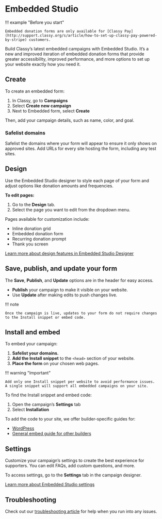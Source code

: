 # Embedded Studio

!!! example "Before you start"

    Embedded donation forms are only available for [Classy Pay](http://support.classy.org/s/article/how-to-set-up-classy-pay-powered-by-stripe) customers.

Build Classy’s latest embedded campaigns with Embedded Studio. It’s a new and improved iteration of embedded donation forms that provide greater accessibility, improved performance, and more options to set up your website exactly how you need it.

## Create

To create an embedded form:

1. In Classy, go to **Campaigns**
2. Select **Create new campaign**
3. Next to Embedded form, select **Create**

Then, add your campaign details, such as name, color, and goal.

### Safelist domains

Safelist the domains where your form will appear to ensure it only shows on approved sites. Add URLs for every site hosting the form, including any test sites.

## Design

Use the Embedded Studio designer to style each page of your form and adjust options like donation amounts and frequencies.

**To edit pages:**

1. Go to the **Design** tab.
2. Select the page you want to edit from the dropdown menu.

Pages available for customization include:

- Inline donation grid
- Embedded donation form
- Recurring donation prompt
- Thank you screen

[Learn more about design features in Embedded Studio Designer](https://classyacademy.github.io/help-center/embedded-studio/embedded-studio-designer/)

## Save, publish, and update your form

The **Save**, **Publish**, and **Update** options are in the header for easy access.

- **Publish** your campaign to make it visible on your website.
- Use **Update** after making edits to push changes live.

!!! note

    Once the campaign is live, updates to your form do not require changes to the Install snippet or embed code.

## Install and embed

To embed your campaign:

1. **Safelist your domains.**
2. **Add the Install snippet** to the `<head>` section of your website.
3. **Place the form** on your chosen web pages.

!!! warning "Important"

    Add only one Install snippet per website to avoid performance issues. A single snippet will support all embedded campaigns on your site.

To find the Install snippet and embed code:

1. Open the campaign’s **Settings** tab
2. Select **Installation**

To add the code to your site, we offer builder-specific guides for:

- [WordPress](https://classyacademy.github.io/help-center/embedded-studio/embed-a-donation-form-on-wordpress/)
- [General embed guide for other builders](https://classyacademy.github.io/help-center/embedded-studio/install-an-embedded-donation-form/)

## Settings

Customize your campaign’s settings to create the best experience for supporters. You can edit FAQs, add custom questions, and more.

To access settings, go to the **Settings** tab in the campaign designer.

[Learn more about Embedded Studio settings](https://classyacademy.github.io/help-center/embedded-studio/embedded-studio-settings/)

## Troubleshooting

Check out our [troubleshooting article](https://classyacademy.github.io/help-center/embedded-studio/troubleshooting-embedded-campaigns/) for help when you run into any issues.

